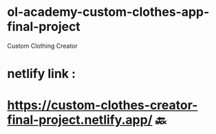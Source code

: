 # ol-academy-custom-clothes-app-final-project
Custom Clothing Creator

# netlify link :
#  https://custom-clothes-creator-final-project.netlify.app/  :back:

# 